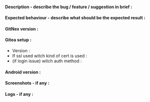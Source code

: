 #### Description - describe the bug / feature / suggestion in brief : 


#### Expected behaviour - describe what should be the expected result : 


#### GitNex version : 


#### Gitea setup : 
 * Version : 
 * If ssl used witch kind of cert is used : 
 * (if login issue) witch auth method : 


#### Android version : 


#### Screenshots - if any : 


#### Logs - if any : 
